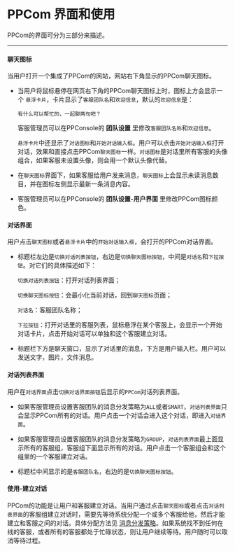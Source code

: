 # PPCom 界面和使用

PPCom的界面可分为三部分来描述。

-----

#### 聊天图标
当用户打开一个集成了PPCom的网站，网站右下角显示的PPCom聊天图标。

* 当用户将鼠标悬停在网页右下角的PPCom聊天图标上时，图标上方会显示一个 `悬浮卡片`，卡片显示了`客服团队名`和`欢迎信息`，默认的`欢迎信息`是：

      有什么可以帮忙的，一起聊两句吧？

  客服管理员可以在PPConsole的 **团队设置** 里修改`客服团队名称`和`欢迎信息`。
    
  `悬浮卡片`中还显示了`对话图标`和`开始对话输入框`。用户可以点击`开始对话输入框`打开对话，效果和直接点击PPCom`聊天图标`一样。`对话图标`是对话里所有客服的头像组合，如果客服未设置头像，则会用一个默认头像代替。
    
* 在`聊天图标`界面下，如果客服给用户发来消息，`聊天图标`上会显示未读消息数目，并在图标左侧显示最新一条消息内容。

* 客服管理员可以在PPConsole的 **团队设置-用户界面** 里修改PPCom图标颜色。


#### 对话界面
用户点击`聊天图标`或者`悬浮卡片`中的`开始对话输入框`，会打开的PPCom对话界面。

* 标题栏左边是`切换对话列表按钮`，右边是`切换聊天图标按钮`，中间是`对话名`和`下拉按钮`。对它们的具体描述如下：
        
  `切换对话列表按钮`：打开对话列表界面；
       
  `切换聊天图标按钮`：会最小化当前对话，回到`聊天图标`页面；
  
  `对话名`：客服团队名称；
         
  `下拉按钮`：打开对话里的客服列表，鼠标悬浮在某个客服上，会显示一个开始对话卡片，点击开始对话可以单独和这个客服建立对话。
  
* 标题栏下方是聊天窗口，显示了对话里的消息，下方是用户输入栏。用户可以发送文字，图片，文件消息。


#### 对话列表界面
用户在`对话界面`点击`切换对话界面按钮`后显示的`PPCom`对话列表界面。
  
* 如果客服管理员设置客服团队的消息分发策略为`ALL`或者`SMART`，`对话列表界面`只会显示PPCom所有的对话。用户点击一个对话会进入这个对话，即进入`对话界面`。

* 如果客服管理员设置客服团队的消息分发策略为`GROUP`，`对话列表界面`最上面显示所有的客服组，客服组下面显示所有的对话。用户点击一个客服组会和这个组里的一个客服建立对话。

* 标题栏中间显示的是`客服团队名`，右边的是`切换聊天图标按钮`。

#### 使用-建立对话
PPCom的功能是让用户和客服建立对话。当用户通过点击`聊天图标`或者点击`对话列表界面`的客服组建立对话时，需要先等待系统分配一个或多个客服给他，然后才能建立和客服之间的对话。具体分配方法见 [消息分发策略](./message-dispatch.md)。如果系统找不到任何在线的客服，或者所有的客服都处于忙碌状态，则让用户继续等待。用户随时可以取消等待过程。
